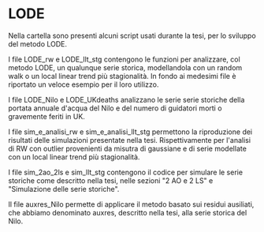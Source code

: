 # LODE
Nella cartella sono presenti alcuni script usati durante la tesi, per lo sviluppo del metodo LODE.

I file LODE_rw e LODE_llt_stg contengono le funzioni per analizzare, col metodo LODE, un qualunque serie storica, modellandola con un random walk o un local linear trend più stagionalità. In fondo ai medesimi file è riportato un veloce esempio per il loro utilizzo.

I file LODE_Nilo e LODE_UKdeaths analizzano le serie serie storiche della portata annuale d'acqua del Nilo e del numero di guidatori morti o gravemente feriti in UK.

I file sim_e_analisi_rw e sim_e_analisi_llt_stg permettono la riproduzione dei risultati delle simulazioni presentate nella tesi. Rispettivamente per l'analisi di RW con outlier provenienti da misutra di gaussiane e di serie modellate con un local linear trend più stagionalità.

I file sim_2ao_2ls e sim_llt_stg contengono il codice per simulare le serie storiche come descritto nella tesi, nelle sezioni "2 AO e 2 LS" e "Simulazione delle serie storiche".

Il file auxres_Nilo permette di applicare il metodo basato sui residui ausiliati, che abbiamo denominato auxres, descritto nella tesi, alla serie storica del Nilo.
